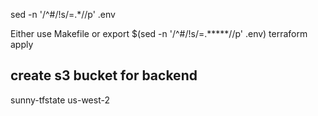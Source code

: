 sed -n '/^#/!s/=.*//p' .env

Either use Makefile
or 
export $(sed -n '/^#/!s/=.*****//p' .env)
terraform apply 


## create s3 bucket for backend
sunny-tfstate
us-west-2

